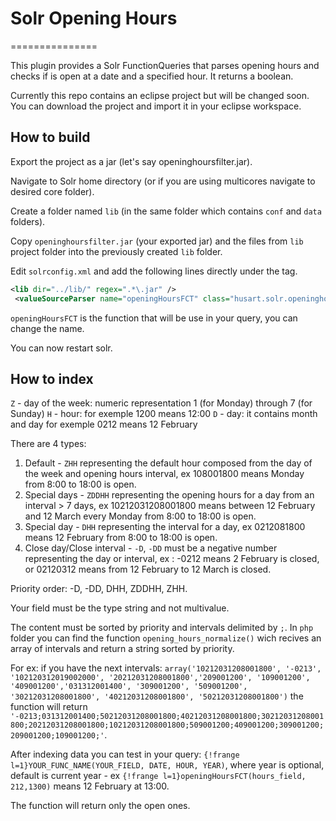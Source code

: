 # Solr Opening Hours
===============

This plugin provides a Solr FunctionQueries that parses opening hours and checks if is open at a date and a specified hour. It returns a boolean.

Currently this repo contains an eclipse project but will be changed soon. You can download the project and import it in your eclipse workspace.

## How to build

Export the project as a jar (let's say openinghoursfilter.jar).

Navigate to Solr home directory (or if you are using multicores navigate to desired core folder).

Create a folder named `lib` (in the same folder which contains `conf` and `data` folders).

Copy `openinghoursfilter.jar` (your exported jar) and  the files from `lib` project folder into the previously created `lib` folder.

Edit `solrconfig.xml` and add the following lines directly under the <config> tag.

```xml
<lib dir="../lib/" regex=".*\.jar" />
 <valueSourceParser name="openingHoursFCT" class="husart.solr.openinghours.OpeningHoursParser" />  
```
  
`openingHoursFCT` is the function that will be use in your query, you can change the name.

You can now restart solr.

## How to index

`Z` - day of the week: numeric representation 1 (for Monday) through 7 (for Sunday)
`H` - hour: for exemple 1200 means 12:00
`D` - day: it contains month and day for exemple 0212 means 12 February

There are 4 types:
  1. Default - `ZHH`  representing the default hour composed from the day of the week and  opening hours interval, ex 108001800 means Monday from 8:00 to 18:00 is open.
  2. Special days - `ZDDHH` representing the opening hours for a day from an interval > 7 days, ex 10212031208001800 means between 12 February and 12 March every Monday from 8:00 to 18:00 is open.
  3. Special day - `DHH` representing the interval for a day, ex 0212081800 means 12 February from 8:00 to 18:00 is open.
  4. Close day/Close interval - `-D`, `-DD`  must be a negative number representing the day or interval, ex : -0212 means 2 February is closed, or 02120312 means from 12 February to 12 March is closed.

Priority order: -D, -DD, DHH, ZDDHH, ZHH.

Your field must be the type string and not multivalue.

The content must be sorted by priority and intervals delimited by `;`. In `php` folder you can find the function `opening_hours_normalize()` wich recives an array of intervals and return a string sorted by priority.

For ex:
 if you have the next intervals: `array('10212031208001800', '-0213', '102120312019002000', '20212031208001800','209001200', '109001200', '409001200','031312001400', '309001200', '509001200', '30212031208001800', '40212031208001800', '50212031208001800')`
 the function will return `'-0213;031312001400;50212031208001800;40212031208001800;30212031208001800;20212031208001800;10212031208001800;509001200;409001200;309001200;209001200;109001200;'`.

After indexing data you can test in your query:
`{!frange l=1}YOUR_FUNC_NAME(YOUR_FIELD, DATE, HOUR, YEAR)`, where year is optional, default is current year - ex `{!frange l=1}openingHoursFCT(hours_field, 212,1300)` means 12 February at 13:00.

 The function will return only the open ones.